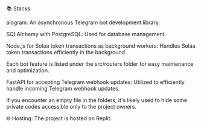 📚 Stacks:

aiogram: An asynchronous Telegram bot development library.

SQLAlchemy with PostgreSQL: Used for database management.

Node.js for Solaa token transactions as background workers: Handles Solaa token transactions efficiently in the background.

Each bot feature is listed under the src/routers folder for easy maintenance and optimization.

FastAPI for accepting Telegram webhook updates: Utilized to efficiently handle incoming Telegram webhook updates.

If you encounter an empty file in the folders, it's likely used to hide some private codes accessible only to the project owners.

🌐 Hosting: The project is hosted on Replit.